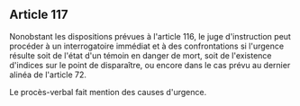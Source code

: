 Article 117
----
Nonobstant les dispositions prévues à l'article 116, le juge d'instruction peut
procéder à un interrogatoire immédiat et à des confrontations si l'urgence
résulte soit de l'état d'un témoin en danger de mort, soit de l'existence
d'indices sur le point de disparaître, ou encore dans le cas prévu au dernier
alinéa de l'article 72.

Le procès-verbal fait mention des causes d'urgence.
